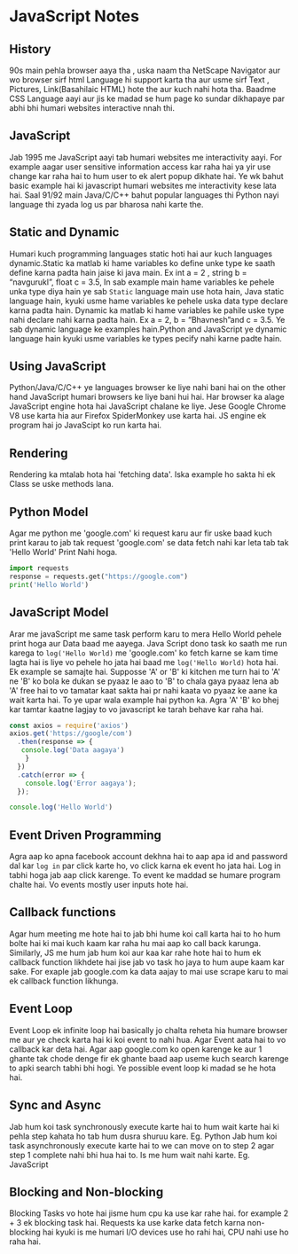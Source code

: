 # JavaScript Notes
## History 
90s main pehla browser aaya tha , uska naam tha NetScape Navigator aur wo browser sirf html Language hi support karta tha aur usme sirf Text , Pictures, Link(Basahilaic HTML) hote the aur kuch nahi hota tha.
Baadme CSS Language aayi aur jis ke madad se hum page ko sundar dikhapaye par abhi bhi humari websites interactive nnah thi.
## JavaScript
Jab 1995 me JavaScript aayi tab humari websites me interactivity aayi. For example aagar user sensitive information access kar raha hai ya yir use change kar raha hai to hum user to ek alert popup dikhate hai. Ye wk bahut basic example hai ki javascript humari websites me interactivity kese lata hai.
Saal 91/92 main Java/C/C++ bahut popular languages thi Python nayi language thi zyada log us par bharosa nahi karte the.
## Static and Dynamic
Humari kuch programming languages static hoti hai aur kuch languages dynamic.Static ka matlab ki hame variables ko define  unke type ke saath define karna padta hain jaise ki java main. Ex int a = 2 , string b = “navgurukl”, float c = 3.5,
In sab example main hame variables ke pehele unka type diya hain ye sab `Static` language main use hota hain, Java static language hain, kyuki usme hame variables ke pehele uska data type declare karna padta hain.
Dynamic ka matlab ki hame variables ke pahile uske type nahi declare nahi karna padta hain. Ex a = 2, b = “Bhavnesh”and c = 3.5. Ye sab dynamic language ke examples hain.Python and JavaScript ye dynamic language hain kyuki usme variables ke types pecify nahi karne padte hain.
## Using JavaScript
Python/Java/C/C++ ye languages browser ke liye nahi bani hai on the other hand JavaScript humari browsers ke liye bani hui hai.
Har browser ka alage JavaScript engine hota hai JavaScript chalane ke liye. Jese Google Chrome V8 use karta hia aur Firefox SpiderMonkey use karta hai.
JS engine ek program hai jo JavaScipt ko run karta hai.
## Rendering 
Rendering ka mtalab hota hai 'fetching data'. Iska example ho sakta hi ek Class se uske methods lana.
## Python Model
Agar me python me 'google.com' ki request karu aur fir uske baad kuch print karau to jab tak request 'google.com' se data fetch nahi kar leta tab tak 'Hello World' Print Nahi hoga.
```Python
import requests
response = requests.get("https://google.com")
print('Hello World')
```
## JavaScript Model
Arar me javaScript me same task perform karu to mera Hello World pehele print hoga aur Data baad me aayega. Java Script dono task ko saath me run karega to ```log('Hello World)``` me 'google.com' ko fetch karne se kam time lagta hai is liye vo pehele ho jata hai baad me ```log('Hello World)``` hota hai.
Ek example se samajte hai. Supposse 'A' or 'B' ki kitchen me turn hai to 'A' ne 'B' ko bola ke dukan se pyaaz le aao to 'B' to chala gaya pyaaz lena ab 'A' free hai to vo tamatar kaat sakta hai pr nahi kaata vo pyaaz ke aane ka wait karta hai.
To ye upar wala example hai python ka.
Agra 'A' 'B' ko bhej kar tamtar kaatne lagjay to vo javascript ke tarah behave kar raha hai.
```JavaScript
const axios = require('axios')
axios.get('https://google/com')
  .then(response => {
   console.log('Data aagaya')
    }
  })
  .catch(error => {
    console.log('Error aagaya');
  });

console.log('Hello World')
```
## Event Driven Programming
Agra aap ko apna facebook account dekhna hai to aap apa id and password dal kar ```log in``` par click karte ho, vo click karna ek event ho jata hai. Log in tabhi hoga jab aap click karenge. To event ke maddad se humare program chalte hai. Vo events mostly user inputs hote hai.
## Callback functions
Agar hum meeting me hote hai to jab bhi hume koi call karta hai to ho hum bolte hai ki mai kuch kaam kar raha hu mai aap ko call back karunga. Similarly, JS me hum jab hum koi aur kaa kar rahe hote hai to hum ek callback function likhdete hai jise jab vo task ho jaya to hum aupe kaam kar sake. For exaple jab google.com ka data aajay to mai use scrape karu to mai ek callback function likhunga.
## Event Loop
Event Loop ek infinite loop hai basically jo chalta reheta hia  humare browser me aur ye check karta hai ki koi event to nahi hua. Agar Event aata hai to vo callback kar deta hai. Agar aap google.com ko open karenge ke aur 1 ghante tak chode denge fir ek ghante baad aap useme kuch search karenge to apki search tabhi bhi hogi. Ye possible  event loop ki madad se he hota hai.
## Sync and Async
Jab hum koi task synchronously execute karte hai to hum wait karte hai ki pehla step kahata ho tab hum dusra shuruu kare. Eg. Python
Jab hum koi task asynchronously execute karte hai to we can move on to step 2 agar step 1 complete nahi bhi hua hai to. Is me hum wait nahi karte. Eg. JavaScript
## Blocking and Non-blocking
Blocking Tasks vo hote hai jisme hum cpu ka use kar rahe hai. for example 2 + 3 ek blocking task hai.
Requests ka use karke data fetch karna non-blocking hai kyuki is me humari I/O devices use ho rahi hai, CPU nahi use ho raha hai. 


   
